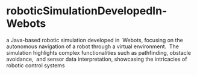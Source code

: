 # roboticSimulationDevelopedIn-Webots
a Java-based robotic simulation developed in‬ ‭ Webots, focusing on the autonomous navigation of a robot through a virtual environment.‬ ‭ The simulation highlights complex functionalities such as pathfinding, obstacle avoidance,‬ ‭ and sensor data interpretation, showcasing the intricacies of robotic control systems
